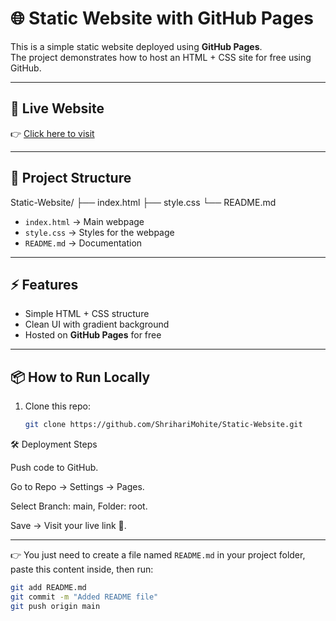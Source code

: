 # 🌐 Static Website with GitHub Pages

This is a simple static website deployed using **GitHub Pages**.  
The project demonstrates how to host an HTML + CSS site for free using GitHub.

---

## 🚀 Live Website
👉 [Click here to visit](https://shriharimohite.github.io/Static-Website/index.html)

---

## 📂 Project Structure
Static-Website/
├── index.html
├── style.css
└── README.md

- `index.html` → Main webpage  
- `style.css` → Styles for the webpage  
- `README.md` → Documentation  

---

## ⚡ Features
- Simple HTML + CSS structure
- Clean UI with gradient background
- Hosted on **GitHub Pages** for free

---

## 📦 How to Run Locally
1. Clone this repo:
   ```bash
   git clone https://github.com/ShrihariMohite/Static-Website.git
   
🛠️ Deployment Steps

Push code to GitHub.

Go to Repo → Settings → Pages.

Select Branch: main, Folder: root.

Save → Visit your live link 🎉.

---

👉 You just need to create a file named `README.md` in your project folder, paste this content inside, then run:

```bash
git add README.md
git commit -m "Added README file"
git push origin main
